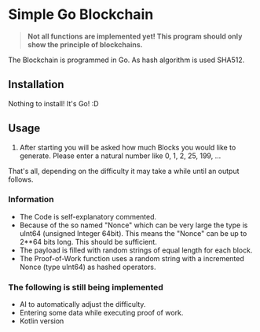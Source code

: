 # Simple Go Blockchain

>**Not all functions are implemented yet! This program should only show the principle of blockchains.**

The Blockchain is programmed in Go. As hash algorithm is used SHA512.

## Installation
Nothing to install! It's Go! :D

## Usage
1. After starting you will be asked how much Blocks you would like to generate. Please enter a natural number like 0, 1, 2, 25, 199, ...

That's all, depending on the difficulty it may take a while until an output follows.

### Information
* The Code is self-explanatory commented.
* Because of the so named "Nonce" which can be very large the type is uInt64 (unsigned Integer 64bit). This means the "Nonce" can be up to 2**64 bits long. This should be sufficient.
* The payload is filled with random strings of equal length for each block.
* The Proof-of-Work function uses a random string with a incremented Nonce (type uInt64) as hashed operators.

### The following is still being implemented
* AI to automatically adjust the difficulty.
* Entering some data while executing proof of work.
* Kotlin version
